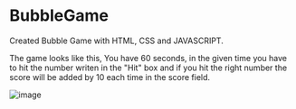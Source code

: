 # BubbleGame

Created Bubble Game with HTML, CSS and JAVASCRIPT.

The game looks like this, You have 60 seconds, in the given time you have to hit the number writen in the "Hit" box and if you hit the right number the score will be added by 10 each time in the score field.

![image](https://github.com/MobeenRajpoot/BubbleGame/assets/121105126/90dbcf12-24cb-4e76-9dac-d25858f31215)
